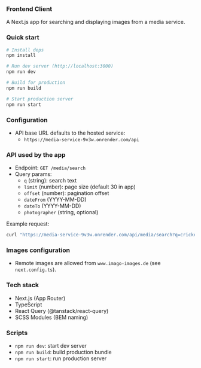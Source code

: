 ### Frontend Client

A Next.js app for searching and displaying images from a media service.

### Quick start

```bash
# Install deps
npm install

# Run dev server (http://localhost:3000)
npm run dev

# Build for production
npm run build

# Start production server
npm run start
```

### Configuration

- API base URL defaults to the hosted service:
  - `https://media-service-9v3w.onrender.com/api`

### API used by the app

- Endpoint: `GET /media/search`
- Query params:
  - `q` (string): search text
  - `limit` (number): page size (default 30 in app)
  - `offset` (number): pagination offset
  - `dateFrom` (YYYY-MM-DD)
  - `dateTo` (YYYY-MM-DD)
  - `photographer` (string, optional)

Example request:

```bash
curl "https://media-service-9v3w.onrender.com/api/media/search?q=cricket&limit=30&offset=0"
```

### Images configuration

- Remote images are allowed from `www.imago-images.de` (see `next.config.ts`).

### Tech stack

- Next.js (App Router)
- TypeScript
- React Query (@tanstack/react-query)
- SCSS Modules (BEM naming)

### Scripts

- `npm run dev`: start dev server
- `npm run build`: build production bundle
- `npm run start`: run production server
